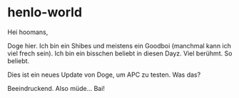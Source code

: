 # henlo-world

Hei hoomans,

Doge hier. Ich bin ein Shibes und meistens ein Goodboi (manchmal kann ich viel frech sein). Ich bin ein bisschen beliebt in diesen Dayz. Viel berühmt. So beliebt. 

Dies ist ein neues Update von Doge, um APC zu testen. Was das?

Beeindruckend. Also müde... Bai!
